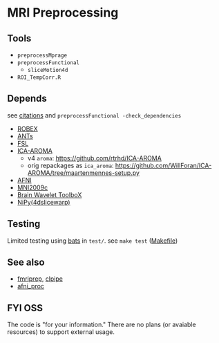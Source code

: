 # MRI Preprocessing

## Tools

  * `preprocessMprage`
  * `preprocessFunctional`
    * `sliceMotion4d`
  * `ROI_TempCorr.R`


## Depends
see [citations](./citations.txt) and `preprocessFunctional -check_dependencies`

 * [ROBEX](https://sites.google.com/site/jeiglesias/ROBEX)
 * [ANTs](http://stnava.github.io/ANTs/)
 * [FSL](https://fsl.fmrib.ox.ac.uk/fsl/fslwiki)
 * [ICA-AROMA](https://github.com/maartenmennes/ICA-AROMA)
   * v4 `aroma`: https://github.com/rtrhd/ICA-AROMA
   * orig repackages as `ica_aroma`: https://github.com/WillForan/ICA-AROMA/tree/maartenmennes-setup.py
 * [AFNI](https://afni.nimh.nih.gov/)
 * [MNI2009c](http://www.bic.mni.mcgill.ca/ServicesAtlases/ICBM152NLin2009)
 * [Brain Wavelet ToolboX](http://www.brainwavelet.org/downloads/brainwavelet-toolbox/)
 * [NiPy(4dslicewarp)](https://nipype.readthedocs.io/en/0.12.0/about.html)

## Testing

Limited testing using [bats](https://github.com/bats-core/bats-core) in `test/`.
see `make test` ([Makefile](./Makefile))

## See also
 * [fmriprep](https://fmriprep.readthedocs.io/en/stable/index.html), [clpipe](https://github.com/cohenlabUNC/clpipe)
 * [afni\_proc](https://afni.nimh.nih.gov/pub/dist/doc/program_help/afni_proc.py.html)

## FYI OSS

The code is "for your information." There are no plans (or avaiable resources) to support external usage.
